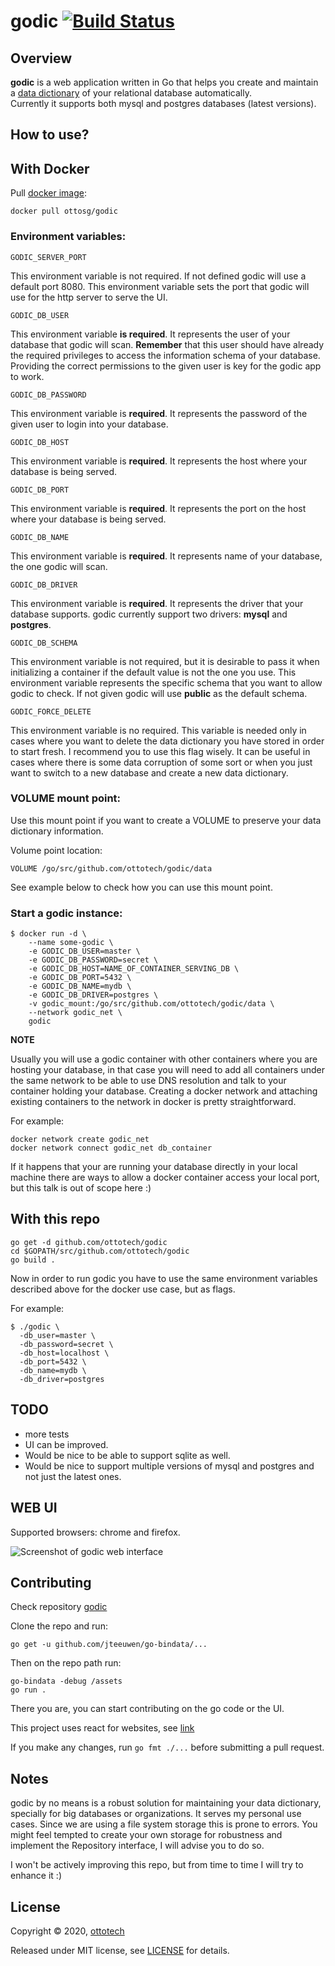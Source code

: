 godic [![Build Status](https://travis-ci.org/ottotech/godic.svg?branch=master)](https://travis-ci.org/ottotech/godic)
=========

## Overview

**godic** is a web application written in Go that helps you create and maintain a [data dictionary](https://en.wikipedia.org/wiki/Data_dictionary) of your relational database automatically. <br> Currently it supports both mysql and postgres databases (latest versions). 

## How to use?

## With Docker
Pull [docker image](https://hub.docker.com/repository/docker/ottosg/godic):
```
docker pull ottosg/godic
```

### Environment variables:

```GODIC_SERVER_PORT```

This environment variable is not required. 
If not defined godic will use a default port 8080. This environment variable sets 
the port that godic will use for the http server to serve the UI.

```GODIC_DB_USER```

This environment variable **is required**. It represents the user of your database
that godic will scan. **Remember** that this user should have already the required
privileges to access the information schema of your database. Providing the correct
permissions to the given user is key for the godic app to work.  

```GODIC_DB_PASSWORD```

This environment variable is **required**. It represents the password of the given user to login into your database. 

```GODIC_DB_HOST```

This environment variable is **required**. It represents the host where your database is being served.

```GODIC_DB_PORT```

This environment variable is **required**. It represents the port on the host where your database is
being served.

```GODIC_DB_NAME```

This environment variable is **required**. It represents name of your database, the one godic will scan.

```GODIC_DB_DRIVER```

This environment variable is **required**. It represents the driver that your database supports.
godic currently support two drivers: **mysql** and **postgres**.

```GODIC_DB_SCHEMA```

This environment variable is not required, but it is desirable to pass it when initializing a container
if the default value is not the one you use. This environment variable represents the specific schema that
you want to allow godic to check. If not given godic will use **public** as the default schema. 

```GODIC_FORCE_DELETE```

This environment variable is no required. This variable is needed only in cases where you want to delete
the data dictionary you have stored in order to start fresh. I recommend you to use this flag wisely.
It can be useful in cases where there is some data corruption of some sort or when you just want to switch 
to a new database and create a new data dictionary. 

### VOLUME mount point:

Use this mount point if you want to create a VOLUME to preserve your data dictionary information.

Volume point location:
```
VOLUME /go/src/github.com/ottotech/godic/data
```

See example below to check how you can use this mount point.


### Start a godic instance:

```
$ docker run -d \
    --name some-godic \
    -e GODIC_DB_USER=master \
    -e GODIC_DB_PASSWORD=secret \
    -e GODIC_DB_HOST=NAME_OF_CONTAINER_SERVING_DB \
    -e GODIC_DB_PORT=5432 \
    -e GODIC_DB_NAME=mydb \ 
    -e GODIC_DB_DRIVER=postgres \
    -v godic_mount:/go/src/github.com/ottotech/godic/data \
    --network godic_net \
    godic
```

**NOTE**

Usually you will use a godic container with other containers where you are hosting your database, in that case
you will need to add all containers under the same network to be able to use DNS resolution and talk to your 
container holding your database. Creating a docker network and attaching existing containers to the network
in docker is pretty straightforward.

For example:

```
docker network create godic_net
docker network connect godic_net db_container
``` 

If it happens that your are running your database directly in your local machine there are ways to allow a docker 
container access your local port, but this talk is out of scope here :) 

## With this repo
```
go get -d github.com/ottotech/godic
cd $GOPATH/src/github.com/ottotech/godic
go build . 
```

Now in order to run godic you have to use the same environment variables described above
for the docker use case, but as flags.

For example:

```
$ ./godic \
  -db_user=master \
  -db_password=secret \
  -db_host=localhost \
  -db_port=5432 \
  -db_name=mydb \ 
  -db_driver=postgres
``` 

## TODO
- more tests
- UI can be improved.
- Would be nice to be able to support sqlite as well. 
- Would be nice to support multiple versions of mysql and postgres and not just the latest ones.

## WEB UI

Supported browsers: chrome and firefox.

![Screenshot of godic web interface](/docs/godic.jpg "godic web interface")

## Contributing
Check repository [godic](https://github.com/ottotech/godic)

Clone the repo and run:
```
go get -u github.com/jteeuwen/go-bindata/...
```

Then on the repo path run:
```
go-bindata -debug /assets
go run .
``` 

There you are, you can start contributing on the go code or the UI.

This project uses react for websites, see [link](https://reactjs.org/docs/add-react-to-a-website.html)

If you make any changes, run ```go fmt ./...``` before submitting a pull request.

## Notes

godic by no means is a robust solution for maintaining your data dictionary, specially for big databases or organizations.
It serves my personal use cases. Since we are using a file system storage this is prone to errors. You might feel 
tempted to create your own storage for robustness and implement the Repository interface, I will advise you to do so.

I won't be actively improving this repo, but from time to time I will try to enhance it :)

## License

Copyright ©‎ 2020, [ottotech](https://ottotech.site/)

Released under MIT license, see [LICENSE](https://github.com/ottotech/godic/blob/master/LICENSE.md) for details.